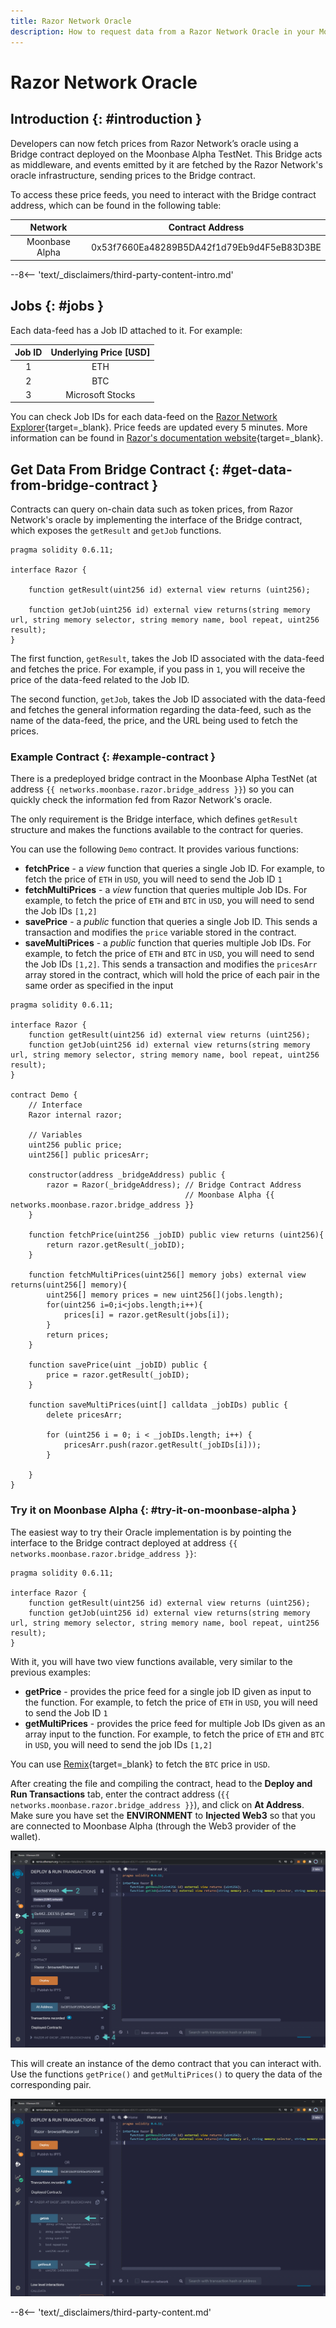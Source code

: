 ```yaml
---
title: Razor Network Oracle
description: How to request data from a Razor Network Oracle in your Moonbeam Ethereum DApp using smart contracts.
---
```


# Razor Network Oracle

## Introduction {: #introduction }

Developers can now fetch prices from Razor Network’s oracle using a Bridge contract deployed on the Moonbase Alpha TestNet. This Bridge acts as middleware, and events emitted by it are fetched by the Razor Network's oracle infrastructure, sending prices to the Bridge contract.

To access these price feeds, you need to interact with the Bridge contract address, which can be found in the following table:

|    Network     |              Contract Address              |
|:--------------:|:------------------------------------------:|
| Moonbase Alpha | 0x53f7660Ea48289B5DA42f1d79Eb9d4F5eB83D3BE |

--8<-- 'text/_disclaimers/third-party-content-intro.md'

## Jobs {: #jobs }

Each data-feed has a Job ID attached to it. For example:

| Job ID | Underlying Price [USD] |
|:------:|:----------------------:|
|   1    |          ETH           |
|   2    |          BTC           |
|   3    |    Microsoft Stocks    |

You can check Job IDs for each data-feed on the [Razor Network Explorer](https://razorscan.io/#/custom){target=\_blank}. Price feeds are updated every 5 minutes. More information can be found in [Razor's documentation website](https://docs.razor.network){target=\_blank}.

## Get Data From Bridge Contract {: #get-data-from-bridge-contract }

Contracts can query on-chain data such as token prices, from Razor Network's oracle by implementing the interface of the Bridge contract, which exposes the `getResult` and `getJob` functions.

```solidity
pragma solidity 0.6.11;

interface Razor {
    
    function getResult(uint256 id) external view returns (uint256);
    
    function getJob(uint256 id) external view returns(string memory url, string memory selector, string memory name, bool repeat, uint256 result);
}
```

The first function, `getResult`, takes the Job ID associated with the data-feed and fetches the price. For example, if you pass in `1`, you will receive the price of the data-feed related to the Job ID.

The second function, `getJob`, takes the Job ID associated with the data-feed and fetches the general information regarding the data-feed, such as the name of the data-feed, the price, and the URL being used to fetch the prices.

### Example Contract {: #example-contract }

There is a predeployed bridge contract in the Moonbase Alpha TestNet (at address `{{ networks.moonbase.razor.bridge_address }}`) so you can quickly check the information fed from Razor Network's oracle.

The only requirement is the Bridge interface, which defines `getResult` structure and makes the functions available to the contract for queries.

You can use the following `Demo` contract. It provides various functions:

 - **fetchPrice** - a _view_ function that queries a single Job ID. For example, to fetch the price of `ETH` in `USD`, you will need to send the Job ID `1`
 - **fetchMultiPrices** - a _view_ function that queries multiple Job IDs. For example, to fetch the price of `ETH` and `BTC` in `USD`, you will need to send the Job IDs `[1,2]`
 - **savePrice** - a _public_ function that queries a single Job ID. This sends a transaction and modifies the `price` variable stored in the contract.
 - **saveMultiPrices** - a _public_ function that queries multiple Job IDs. For example, to fetch the price of `ETH` and `BTC` in `USD`, you will need to send the Job IDs `[1,2]`. This sends a transaction and modifies the `pricesArr` array stored in the contract, which will hold the price of each pair in the same order as specified in the input

```solidity
pragma solidity 0.6.11;

interface Razor {
    function getResult(uint256 id) external view returns (uint256);
    function getJob(uint256 id) external view returns(string memory url, string memory selector, string memory name, bool repeat, uint256 result);
}

contract Demo {
    // Interface
    Razor internal razor;
    
    // Variables
    uint256 public price;
    uint256[] public pricesArr;

    constructor(address _bridgeAddress) public {
        razor = Razor(_bridgeAddress); // Bridge Contract Address
                                       // Moonbase Alpha {{ networks.moonbase.razor.bridge_address }}
    }

    function fetchPrice(uint256 _jobID) public view returns (uint256){
        return razor.getResult(_jobID);
    }
    
    function fetchMultiPrices(uint256[] memory jobs) external view returns(uint256[] memory){
        uint256[] memory prices = new uint256[](jobs.length);
        for(uint256 i=0;i<jobs.length;i++){
            prices[i] = razor.getResult(jobs[i]);
        }
        return prices;
    }
    
    function savePrice(uint _jobID) public {
        price = razor.getResult(_jobID);
    }

    function saveMultiPrices(uint[] calldata _jobIDs) public {
        delete pricesArr;
        
        for (uint256 i = 0; i < _jobIDs.length; i++) {
            pricesArr.push(razor.getResult(_jobIDs[i]));
        }

    }
}
```

### Try it on Moonbase Alpha {: #try-it-on-moonbase-alpha }

The easiest way to try their Oracle implementation is by pointing the interface to the Bridge contract deployed at address `{{ networks.moonbase.razor.bridge_address }}`:

```solidity
pragma solidity 0.6.11;

interface Razor {
    function getResult(uint256 id) external view returns (uint256);
    function getJob(uint256 id) external view returns(string memory url, string memory selector, string memory name, bool repeat, uint256 result);
}
```

With it, you will have two view functions available, very similar to the previous examples:

 - **getPrice** - provides the price feed for a single job ID given as input to the function. For example, to fetch the price of `ETH` in `USD`, you will need to send the Job ID `1`
 - **getMultiPrices** - provides the price feed for multiple Job IDs given as an array input to the function. For example, to fetch the price of `ETH` and `BTC` in `USD`, you will need to send the job IDs `[1,2]`

You can use [Remix](/builders/build/eth-api/dev-env/remix){target=\_blank} to fetch the `BTC` price in `USD`.

After creating the file and compiling the contract, head to the **Deploy and Run Transactions** tab, enter the contract address (`{{ networks.moonbase.razor.bridge_address }}`), and click on **At Address**. Make sure you have set the **ENVIRONMENT** to **Injected Web3** so that you are connected to Moonbase Alpha (through the Web3 provider of the wallet).

![Razor Remix deploy](/images/builders/integrations/oracles/razor/razor-demo-1.webp)

This will create an instance of the demo contract that you can interact with. Use the functions `getPrice()` and `getMultiPrices()` to query the data of the corresponding pair.

![Razor check price](/images/builders/integrations/oracles/razor/razor-demo-2.webp)

--8<-- 'text/_disclaimers/third-party-content.md'